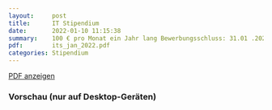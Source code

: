 ```yaml
---
layout:     post
title:      IT Stipendium
date:       2022-01-10 11:15:38
summary:    100 € pro Monat ein Jahr lang Bewerbungsschluss: 31.01 .2022
pdf:        its_jan_2022.pdf
categories: Stipendium
---
```


<!-- ###############
Do not edit the code below! Only enter the name of the pdf in row 6 and upload the pdf to /pdfs/
###############' -->

<a class="btn btn-primary" href="{{ site.url }}/pdfs/{{page.pdf}}">PDF anzeigen</a>

<h3>Vorschau (nur auf Desktop-Geräten)</h3>
<div class="d-none d-sm-block">
    <object data="{{ site.url }}/pdfs/{{page.pdf}}" width="100%" height="750" type='application/pdf'>
    </object>
</div>
